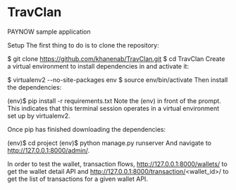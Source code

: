 # TravClan
PAYNOW sample application

Setup
The first thing to do is to clone the repository:

$ git clone https://github.com/khanenab/TravClan.git
$ cd TravClan
Create a virtual environment to install dependencies in and activate it:

$ virtualenv2 --no-site-packages env
$ source env/bin/activate
Then install the dependencies:

(env)$ pip install -r requirements.txt
Note the (env) in front of the prompt. This indicates that this terminal session operates in a virtual environment set up by virtualenv2.

Once pip has finished downloading the dependencies:

(env)$ cd project
(env)$ python manage.py runserver
And navigate to http://127.0.0.1:8000/admin/.

In order to test the wallet, transaction flows, http://127.0.0.1:8000/wallets/ to get the wallet detail API and http://127.0.0.1:8000/transaction/<wallet_id>/ to get the list of transactions for a given wallet API.
